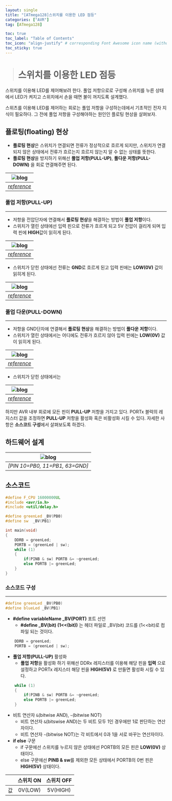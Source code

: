 ```yaml
---
layout: single
title: "[ATmega128]스위치를 이용한 LED 점등"
categories: ["AVR"]
tag: [ATmega128]

toc: true
toc_label: "Table of Contents"
toc_icon: "align-justify" # corresponding Font Awesome icon name (without fa prefix)
toc_sticky: true
---
```


># 스위치를 이용한 LED 점등

스위치를 이용해 LED를 제어해보려 한다. 풀업 저항으로로 구성해 스위치를 누른 상태에서 LED가 켜지고 스위치에서 손을 때면 불이 꺼지도록 설계했다.   

스위츠를 이용해 LED를 제어하는 회로는 풀업 저항을 구성하는데에서 기초적인 전자 지식이 필요하다. 그 전에 풀업 저항을 구성해야하는 원인인 플로팅 현상을 살펴보자.


## 플로팅(floating) 현상

* **플로팅 현상**은 스위치가 연결되면 전류가 정상적으로 흐르게 되지만, 스위치가 연결되지 않은 상태에서 전류가 흐르는지 흐르지 않는지 알 수 없는 상태를 뜻한다.
* **플로팅 현상**을 방지하기 위해선 **풀업 저항(PULL-UP)**, **풀다운 저항(PULL-DOWN)** 을 회로 연결해주면 된다. 

|![blog](https://github.com/JiJinWoo/JiJinWoo.github.io/blob/master/assets/images/avrblog/%ED%94%8C%EB%9F%AC%ED%8C%85.PNG?raw=true)|
|:--:|
|*[reference](https://k96-ozon.tistory.com/59)*|

### 풀업 저항(PULL-UP)
--- 
*	저항을 전압단자에 연결해서 **플로팅 현상**을 해결하는 방법이 **풀업 저항**이다.
*	스위치가 열린 상태에선 입력 핀으로 전류가 흐르게 되고 5V 전압이 걸리게 되며 입력 핀에 **HIGH**값이 읽히게 된다.

|![blog](https://github.com/JiJinWoo/JiJinWoo.github.io/blob/master/assets/images/avrblog/pullup.PNG?raw=true)|
|:--:|
|*[reference](https://k96-ozon.tistory.com/59)*|

*	스위치가 닫힌 상태에선 전류는 **GND**로 흐르게 된고 입력 핀에는 **LOW(0V)** 값이 읽히게 된다.

|![blog](https://github.com/JiJinWoo/JiJinWoo.github.io/blob/master/assets/images/avrblog/pullup2.PNG?raw=true)|
|:--:|
|*[reference](https://k96-ozon.tistory.com/59)*|

### 풀업 다운(PULL-DOWN)
--- 
*	저항을 GND단자에 연결해서 **플로팅 현상**을 해결하는 방법이 **풀다운 저항**이다.
*	스위치가 열린 상태에서는 어디에도 전류가 흐르지 않아 입력 핀에는 **LOW(0V)** 값이 읽히게 된다.

|![blog](https://github.com/JiJinWoo/JiJinWoo.github.io/blob/master/assets/images/avrblog/pulldown.PNG?raw=true)|
|:--:|
|*[reference](https://k96-ozon.tistory.com/59)*|

* 스위치가 닫힌 상태에서는 

|![blog](https://github.com/JiJinWoo/JiJinWoo.github.io/blob/master/assets/images/avrblog/pulldown2.PNG?raw=true)|
|:--:|
|*[reference](https://k96-ozon.tistory.com/59)*|




하지만 AVR 내부 회로에 모든 핀이 **PULL-UP** 저항을 가지고 있다. PORTx 블럭의 레지스터 값을 조정하면 **PULL-UP** 저항을 활성화 혹은 비활성화 시킬 수 있다. 자세한 사항은 **소스코드 구성**에서 살펴보도록 하겠다.


## 하드웨어 설계

|![blog](https://github.com/JiJinWoo/JiJinWoo.github.io/blob/master/assets/images/avrblog/led3(sw).PNG?raw=true)|
|:---:|
|*[PIN 10=PB0, 11=PB1, 63=GND]*|

## 소스코드

```cpp
#define F_CPU 16000000UL
#include <avr/io.h>
#include <util/delay.h>

#define greenLed _BV(PB0)
#define sw	_BV(PB1)

int main(void)
{
	DDRB = greenLed;
	PORTB = (greenLed | sw);
	while (1)
	{
		if(PINB & sw) PORTB &= ~greenLed;
		else PORTB |= greenLed;
	}
}
```  


### 소스코드 구성
---

```cpp
#define greenLed _BV(PB0)
#define blueLed	_BV(PB1)
```
* **#define variableName _BV(PORT)** 포트 선언
	* **#define _BV(bit) (1<<(bit))** 는 헤더 파일로  _BV(bit) 코드를 (1<<bit)로 컴파일 되는 것이다.

```cpp 
	DDRB = greenLed;
	PORTB = (greenLed | sw);
```
* **풀업 저항(PULL-UP)** 활성화
	* **풀업 저항**을 활성화 하기 위해선 DDRx 레지스터를 이용해 해당 핀을 **입력** 으로 설정하고 PORTx 레지스터 해당 핀을 **HIGH(5V)** 로 만들면 활성화 시킬 수 있다.

```cpp
	while (1)
	{
		if(PINB & sw) PORTB &= ~greenLed;
		else PORTB |= greenLed;
	}
```
* 비트 연산자 ```&```(bitwise AND), ```~```(bitwise NOT)
	* 비트 연산자 ```&```(bitswise AND)는 두 비트 모두 1인 경우에만 1로 판단하는 연산자이다. 
	* 비트 연산자 ```~```(bitwise NOT)는 각 비트에서 0과 1을 서로 바꾸는 연산자이다.
* **if else** 구문
	* if 구문에선 스위치를 누르지 않은 상태에선 PORTB의 모든 핀은 **LOW(0V)** 상태이다.
	* else 구문에선 **PINB & sw**를 제외한 모든 상태에서 PORTB의 0번 핀은 **HIGH(5V)** 상태이다.



| | 스위치 ON | 스위치 OFF| 
|:---:|:---:| :---:|
| 값 | 0V(LOW) | 5V(HIGH) |
